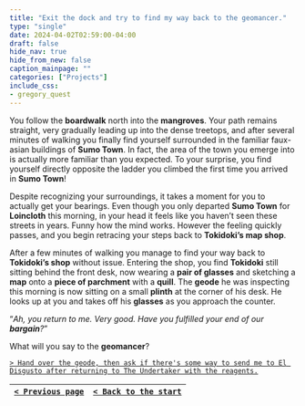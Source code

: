 ```yaml
---
title: "Exit the dock and try to find my way back to the geomancer."
type: "single"
date: 2024-04-02T02:59:00-04:00
draft: false
hide_nav: true
hide_from_new: false
caption_mainpage: ""
categories: ["Projects"]
include_css:
- gregory_quest
---
```


You follow the **boardwalk** north into the **mangroves**. Your path remains straight, very gradually leading up into the dense treetops, and after several minutes of walking you finally find yourself surrounded in the familiar faux-asian buildings of **Sumo Town**. In fact, the area of the town you emerge into is actually more familiar than you expected. To your surprise, you find yourself directly opposite the ladder you climbed the first time you arrived in **Sumo Town**!

Despite recognizing your surroundings, it takes a moment for you to actually get your bearings. Even though you only departed **Sumo Town** for **Loincloth** this morning, in your head it feels like you haven’t seen these streets in years. Funny how the mind works. However the feeling quickly passes, and you begin retracing your steps back to **Tokidoki’s map shop**.

After a few minutes of walking you manage to find your way back to **Tokidoki’s shop** without issue. Entering the shop, you find **Tokidoki** still sitting behind the front desk, now wearing a **pair of glasses** and sketching a **map** onto a **piece of parchment** with a **quill**. The **geode** he was inspecting this morning is now sitting on a small **plinth** at the corner of his desk. He looks up at you and takes off his **glasses** as you approach the counter.

“*Ah, you return to me. Very good. Have you fulfilled your end of our **bargain**?*”

What will you say to the **geomancer**?

[``> Hand over the geode, then ask if there's some way to send me to El Disgusto after returning to The Undertaker with the reagents.``](../89)

|[``< Previous page``](../87)|[``< Back to the start``](../)|
|---|---|